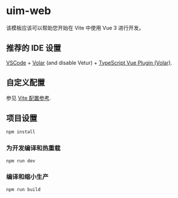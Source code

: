 # uim-web

该模板应该可以帮助您开始在 Vite 中使用 Vue 3 进行开发。

## 推荐的 IDE 设置

[VSCode](https://code.visualstudio.com/) + [Volar](https://marketplace.visualstudio.com/items?itemName=Vue.volar) (and disable Vetur) + [TypeScript Vue Plugin (Volar)](https://marketplace.visualstudio.com/items?itemName=Vue.vscode-typescript-vue-plugin).

## 自定义配置

参见  [Vite 配置参考](https://vitejs.dev/config/).

## 项目设置

```sh
npm install
```

### 为开发编译和热重载

```sh
npm run dev
```

### 编译和缩小生产

```sh
npm run build
```
